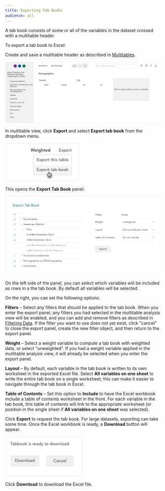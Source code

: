 ```yaml
---
title: Exporting Tab Books
audience: all
---
```


A tab book consists of some or all of the variables in the dataset crossed with a multitable header.

To export a tab book to Excel:

Create and save a multitable header as described in [Multitables](crunch_multitables.html).

![](images/MultitableDefinition.png)

In multitable view, click **Export** and select **Export tab book** from the dropdown menu.

![](images/MultitableDropdown.png)

This opens the **Export Tab Book** panel:

![](images/ExportTabBook.png)

On the left side of the panel, you can select which variables will be included as rows in a the tab book. By default all variables will be selected.

On the right, you can set the following options:

**Filters** – Select any filters that should be applied to the tab book. When you enter the export panel, any filters you had selected in the multitable analysis view will be enabled, and you can add and remove filters as described in [Filtering Data](crunch_filtering-data.html). If the filter you want to use does not yet exist, click "cancel" to close the export panel, create the new filter object, and then return to the export panel.

**Weight** – Select a weight variable to compute a tab book with weighted data, or select "unweighted". If you had a weight variable applied in the multitable analysis view, it will already be selected when you enter the export panel.

**Layout** – By default, each variable in the tab book is written to its own worksheet in the exported Excel file. Select **All variables on one sheet** to write the entire tab book on a single worksheet; this can make it easier to navigate through the tab book in Excel.

**Table of Contents** – Set this option to **Include** to have the Excel workbook include a table of contents worksheet in the front. For each variable in the tab book, this table of contents will link to the appropriate worksheet (or position in the single sheet if **All variables on one sheet** was selected).

Click **Export** to request the tab book. For large datasets, exporting can take some time. Once the Excel workbook is ready, a **Download** button will appear.

![](images/TabbookDownload.png)

Click **Download** to download the Excel file.
